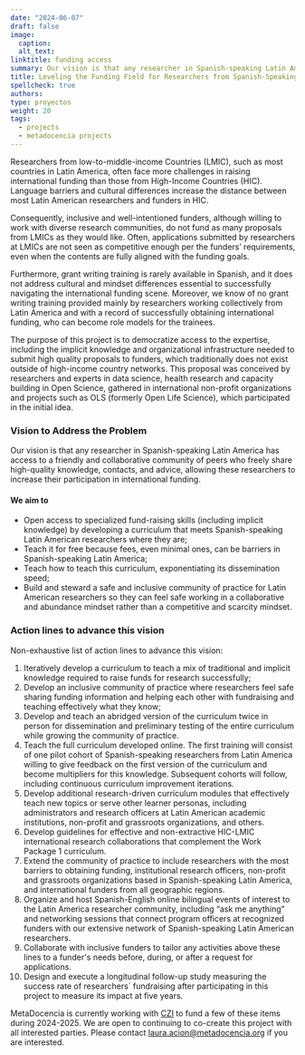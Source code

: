 ```yaml
---
date: "2024-06-07"
draft: false
image:
  caption: 
  alt_text: 
linktitle: funding access
summary: Our vision is that any researcher in Spanish-speaking Latin America has access to a friendly and collaborative community of peers who freely share high-quality knowledge, contacts, and advice, allowing these researchers to increase their participation in international funding.  
title: Leveling the Funding Field for Researchers from Spanish-Speaking Latin America
spellcheck: true
authors: 
type: proyectos
weight: 20
tags:
  - projects
  - metadocencia projects
---
```


Researchers from low-to-middle-income Countries (LMIC), such as most countries in Latin America, often face more challenges in raising international funding than those from High-Income Countries (HIC). Language barriers and cultural differences increase the distance between most Latin American researchers and funders in HIC.

Consequently, inclusive and well-intentioned funders, although willing to work with diverse research communities, do not fund as many proposals from LMICs as they would like. Often, applications submitted by researchers at LMICs are not seen as competitive enough per the funders’ requirements, even when the contents are fully aligned with the funding goals.

Furthermore, grant writing training is rarely available in Spanish, and it does not address cultural and mindset differences essential to successfully navigating the international funding scene. Moreover, we know of no grant writing training provided mainly by researchers working collectively from Latin America and with a record of successfully obtaining international funding, who can become role models for the trainees.

The purpose of this project is to democratize access to the expertise, including the implicit knowledge and organizational infrastructure needed to submit high quality proposals to funders, which traditionally does not exist outside of high-income country networks. This proposal was conceived by researchers and experts in data science, health research and capacity building in Open Science, gathered in international non-profit organizations and projects such as OLS (formerly Open Life Science), which participated in the initial idea.

### Vision to Address the Problem
Our vision is that any researcher in Spanish-speaking Latin America has access to a friendly and collaborative community of peers who freely share high-quality knowledge, contacts, and advice, allowing these researchers to increase their participation in international funding.  

#### We aim to 
- Open access to specialized fund-raising skills (including implicit knowledge) by developing a curriculum that meets Spanish-speaking Latin American researchers where they are;
- Teach it for free because fees, even minimal ones, can be barriers in Spanish-speaking Latin America;
- Teach how to teach this curriculum, exponentiating its dissemination speed;
- Build and steward a safe and inclusive community of practice for Latin American researchers so they can feel safe working in a collaborative and abundance mindset rather than a competitive and scarcity mindset.

### Action lines to advance this vision
Non-exhaustive list of action lines to advance this vision:
1. Iteratively develop a curriculum to teach a mix of traditional and implicit knowledge required to raise funds for research successfully;
2. Develop an inclusive community of practice where researchers feel safe sharing funding information and helping each other with fundraising and teaching effectively what they know;
3. Develop and teach an abridged version of the curriculum twice in person for dissemination and preliminary testing of the entire curriculum while growing the community of practice.
4. Teach the full curriculum developed online. The first training will consist of one pilot cohort of Spanish-speaking researchers from Latin America willing to give feedback on the first version of the curriculum and become multipliers for this knowledge. Subsequent cohorts will follow, including continuous curriculum improvement iterations.
5. Develop additional research-driven curriculum modules that effectively teach new topics or serve other learner personas, including administrators and research officers at Latin American academic institutions, non-profit and grassroots organizations, and others.
6. Develop guidelines for effective and non-extractive HIC-LMIC international research collaborations that complement the Work Package 1 curriculum.
7. Extend the community of practice to include researchers with the most barriers to obtaining funding, institutional research officers, non-profit and grassroots organizations based in Spanish-speaking Latin America, and international funders from all geographic regions.
8. Organize and host Spanish-English online bilingual events of interest to the Latin America researcher community, including “ask me anything” and networking sessions that connect program officers at recognized funders with our extensive network of Spanish-speaking Latin American researchers.
9. Collaborate with inclusive funders to tailor any activities above these lines to a funder's needs before, during, or after a request for applications.
10. Design and execute a longitudinal follow-up study measuring the success rate of researchers´ fundraising after participating in this project to measure its impact at five years.

MetaDocencia is currently working with [CZI](https://chanzuckerberg.com/) to fund a few of these items during 2024-2025. We are open to continuing to co-create this project with all interested parties. Please contact laura.acion@metadocencia.org if you are interested. 
